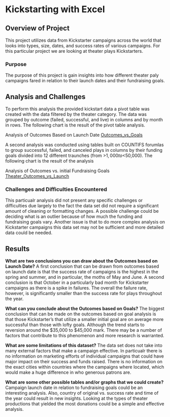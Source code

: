 # Kickstarting with Excel

## Overview of Project
This project utilizes data from Kickstarter campaigns across the world that looks into types, size, dates, and success rates of various campaigns. For this particular project we are looking at theater plays Kickstarters. 
### Purpose
The purpose of this project is gain insights into how different theater paly campaigns fared in relation to their launch dates and their fundraising goals. 
## Analysis and Challenges
To perform this analysis the provided kickstart data a pivot table was created with the data filtered by the theater category. The data was grouped by outcome (failed, successful, and live) in columns and by month in rows. The following chart is the result of the pivot table analysis. 

Analysis of Outcomes Based on Launch Date [Outcomes_vs_Goals](https://github.com/AsaHolley/kickstarter-analysis/blob/main/Outcomes_vs_Goals.png) 

A second analysis was conducted using tables built on COUNTIFS forumlas to group successful, failed, and canceled plays in columns by their funding goals divided into 12 different traunches (from >$1,000 to <$50,000). The following chart is the result of the analysis

Analysis of Outcomes vs. initial Fundraising Goals
[Theater_Outcomes_vs_Launch](https://github.com/AsaHolley/kickstarter-analysis/blob/main/Theater_Outcomes_vs_Launch.png) 


### Challenges and Difficulties Encountered
This particualr analysis did not present any specific challenges or difficulties due largely to the fact the data set did not require a significant amount of cleaning or formatting changes. A possible challenge could be deciding what is an outlier because of how much the funding and fundraising goals vary. Another issue is that to do more complex analysis on Kickstarter campaigns this data set may not be sufficient and more detailed data could be needed. 

## Results

**What are two conclusions you can draw about the Outcomes based on Launch Date?**
A first conclusion that can be drawn from outcomes based on launch date is that the success rate of campaigns is the highest in the spring and summer, and in particular, the moths of May and June. A second conclusion is that October in a particularly bad month for Kickstarter campaigns as there is a spike in failures. The overall the failure rate, however, is significantly smaller than the success rate for plays throughout the year. 

**What can you conclude about the Outcomes based on Goals?**
The biggest conclusion that can be made on the outcomes based on goal analysis is that those Kickstarter’s that utilize a smaller initial goal are on average more successful than those with lofty goals. Although the trend starts to reversion around the $35,000 to $45,000 mark. There may be a number of factors that contribute to this phenomenon and more research is warranted. 
 
 **What are some limitations of this dataset?**
The data set does not take into many external factors that make a campaign effective. In particualr there is no information on marketing efforts of individual campaigns that could have major impact on their success and funds raised. There is no information on the exact cities within countries where the campaigns where located, which would make a huge difference in who generous patrons are. 

**What are some other possible tables and/or graphs that we could create?**
Campaign launch date in relation to fundraising goals could be an interesting analysis. Also, country of original vs. success rate and time of the year could result in new insights. Looking at the types of theater productions that yielded the most donations could be a simple and effective analysis.
